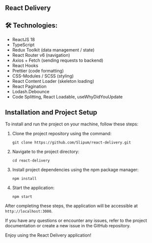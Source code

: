 ## React Delivery

## 🛠 Technologies:

- ReactJS 18
- TypeScript
- Redux Toolkit (data management / state)
- React Router v6 (navigation)
- Axios + Fetch (sending requests to backend)
- React Hooks
- Prettier (code formatting)
- CSS-Modules / SCSS (styling)
- React Content Loader (skeleton loading)
- React Pagination
- Lodash.Debounce
- Code Splitting, React Loadable, useWhyDidYouUpdate

## Installation and Project Setup

To install and run the project on your machine, follow these steps:

1. Clone the project repository using the command:

   ```
   git clone https://github.com/Slipum/react-delivery.git
   ```

2. Navigate to the project directory:

   ```
   cd react-delivery
   ```

3. Install project dependencies using the npm package manager:

   ```
   npm install
   ```

4. Start the application:
   ```
   npm start
   ```

After completing these steps, the application will be accessible at `http://localhost:3000`.

If you have any questions or encounter any issues, refer to the project documentation or create a new issue in the GitHub repository.

Enjoy using the React Delivery application!
